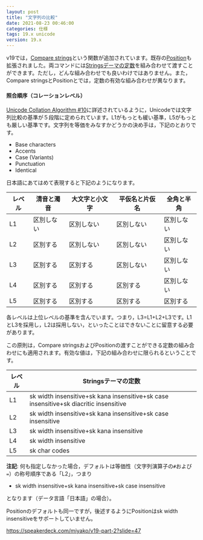 ```yaml
---
layout: post
title: "文字列の比較"
date: 2021-08-23 00:46:00
categories: 仕様 
tags: 19.x unicode
version: 19.x
---
```


v19では，[Compare strings](https://doc.4d.com/4Dv19/4D/19/Compare-strings.301-5392237.ja.html)という関数が追加されています。既存の[Position](https://doc.4d.com/4Dv19/4D/19/Position.301-5392252.ja.html)も拡張されました。両コマンドには[Stringsデーマの定数](https://doc.4d.com/4Dv19/4D/19/Strings.302-5393273.ja.html)を組み合わせて渡すことができます。ただし，どんな組み合わせでも良いわけではありません。また，Compare stringsとPositionとでは，定数の有効な組み合わせが異なります。

#### 照合順序（コレーションレベル）

[Unicode Collation Algorithm #10](https://unicode.org/reports/tr10/)に詳述されているように，Unicodeでは文字列比較の基準が５段階に定められています。L1がもっとも緩い基準，L5がもっとも厳しい基準です。文字列を等価をみなすかどうかの決め手は，下記のとおりです。

* Base characters
* Accents
* Case (Variants)
* Punctuation
* Identical

日本語にあてはめて表現すると下記のようになります。

| レベル | 清音と濁音 | 大文字と小文字 | 平仮名と片仮名 | 全角と半角 | 
| ---- | ---- | ---- | ---- | ---- |
|  L1  | 区別しない | 区別しない | 区別しない | 区別しない | 
|  L2  | 区別する | 区別しない | 区別しない | 区別しない | 
|  L3  | 区別する | 区別する | 区別しない | 区別しない | 
|  L4  | 区別する | 区別する | 区別する | 区別しない | 
|  L5  | 区別する | 区別する | 区別する | 区別する |

各レベルは上位レベルの基準を含んでいます。つまり，L3=L1+L2+L3です。L1とL3を採用し，L2は採用しない，といったことはできないことに留意する必要があります。

この原則は，Compare stringsおよびPositionの渡すことができる定数の組み合わせにも適用されます。有効な値は，下記の組み合わせに限られるということです。

| レベル | Stringsテーマの定数 | 
| ---- | ---- |
|  L1  | sk width insensitive+sk kana insensitive+sk case insensitive+sk diacritic insensitive |
|  L2  | sk width insensitive+sk kana insensitive+sk case insensitive |
|  L3  | sk width insensitive+sk kana insensitive |
|  L4  | sk width insensitive | 
|  L5  | sk char codes | 

**注記**: 何も指定しなかった場合，デフォルトは等価性（文字列演算子の`#`および`=`）の称号順序である「L2」，つまり

* sk width insensitive+sk kana insensitive+sk case insensitive 

となります（データ言語「日本語」の場合）。

Positionのデフォルトも同一ですが，後述するようにPositionはsk width insensitiveをサポートしていません。

https://speakerdeck.com/miyako/v19-part-2?slide=47
